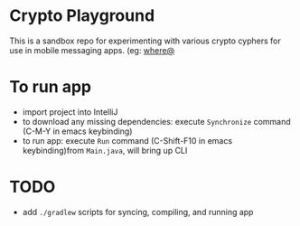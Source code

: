 # Crypto Playground

This is a sandbox repo for experimenting with various crypto cyphers for use in mobile messaging apps. (eg: [where@](https://whereat.io)

# To run app

* import project into IntelliJ
* to download any missing dependencies: execute `Synchronize` command (C-M-Y in emacs keybinding)
* to run app: execute `Run` command (C-Shift-F10 in emacs keybinding)from `Main.java`, will bring up CLI

# TODO

* add `./gradlew` scripts for syncing, compiling, and running app